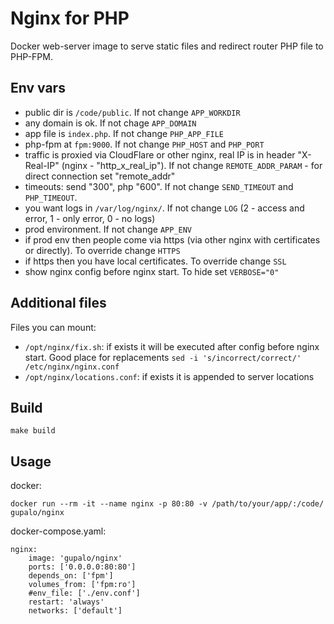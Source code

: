 Nginx for PHP
=============

Docker web-server image to serve static files and redirect router PHP file to PHP-FPM.

Env vars
--------

* public dir is `/code/public`. If not change `APP_WORKDIR`
* any domain is ok. If not chage `APP_DOMAIN`
* app file is `index.php`. If not change `PHP_APP_FILE`
* php-fpm at `fpm:9000`. If not change `PHP_HOST` and `PHP_PORT`
* traffic is proxied via CloudFlare or other nginx, real IP is in header "X-Real-IP" (nginx - "http_x_real_ip"). If not change `REMOTE_ADDR_PARAM` - for direct connection set "remote_addr"
* timeouts: send "300", php "600". If not change `SEND_TIMEOUT` and `PHP_TIMEOUT`.
* you want logs in `/var/log/nginx/`. If not change `LOG` (2 - access and error, 1 - only error, 0 - no logs)
* prod environment. If not change `APP_ENV`
* if prod env then people come via https (via other nginx with certificates or directly). To override change `HTTPS`
* if https then you have local certificates. To override change `SSL`
* show nginx config before nginx start. To hide set `VERBOSE="0"`

Additional files
----------------

Files you can mount:

* `/opt/nginx/fix.sh`: if exists it will be executed after config before nginx start. Good place for replacements
  `sed -i 's/incorrect/correct/' /etc/nginx/nginx.conf`
* `/opt/nginx/locations.conf`: if exists it is appended to server locations

Build
-----

    make build

Usage
-----

docker:

    docker run --rm -it --name nginx -p 80:80 -v /path/to/your/app/:/code/ gupalo/nginx

docker-compose.yaml:

    nginx:
        image: 'gupalo/nginx'
        ports: ['0.0.0.0:80:80']
        depends_on: ['fpm']
        volumes_from: ['fpm:ro']
        #env_file: ['./env.conf']
        restart: 'always'
        networks: ['default']
